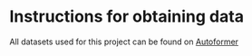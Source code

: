 # Instructions for obtaining data

All datasets used for this project can be found on [Autoformer](https://drive.google.com/drive/folders/1ZOYpTUa82_jCcxIdTmyr0LXQfvaM9vIy)
